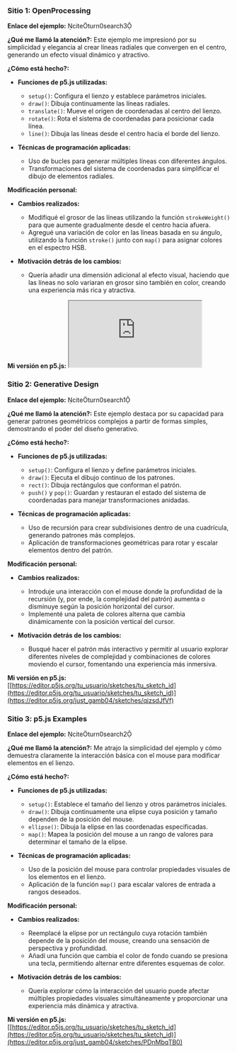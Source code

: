 ### Sitio 1: OpenProcessing

**Enlace del ejemplo:** citeturn0search3

**¿Qué me llamó la atención?:**
Este ejemplo me impresionó por su simplicidad y elegancia al crear líneas radiales que convergen en el centro, generando un efecto visual dinámico y atractivo.

**¿Cómo está hecho?:**
- **Funciones de p5.js utilizadas:**
  - `setup()`: Configura el lienzo y establece parámetros iniciales.
  - `draw()`: Dibuja continuamente las líneas radiales.
  - `translate()`: Mueve el origen de coordenadas al centro del lienzo.
  - `rotate()`: Rota el sistema de coordenadas para posicionar cada línea.
  - `line()`: Dibuja las líneas desde el centro hacia el borde del lienzo.

- **Técnicas de programación aplicadas:**
  - Uso de bucles para generar múltiples líneas con diferentes ángulos.
  - Transformaciones del sistema de coordenadas para simplificar el dibujo de elementos radiales.

**Modificación personal:**
- **Cambios realizados:**
  - Modifiqué el grosor de las líneas utilizando la función `strokeWeight()` para que aumente gradualmente desde el centro hacia afuera.
  - Agregué una variación de color en las líneas basada en su ángulo, utilizando la función `stroke()` junto con `map()` para asignar colores en el espectro HSB.

- **Motivación detrás de los cambios:**
  - Quería añadir una dimensión adicional al efecto visual, haciendo que las líneas no solo variaran en grosor sino también en color, creando una experiencia más rica y atractiva.

**Mi versión en p5.js:** [<iframe src="https://editor.p5js.org/just_gamb04/full/8Rg9SEiDH"></iframe>](https://editor.p5js.org/just_gamb04/sketches/8Rg9SEiDH)

### Sitio 2: Generative Design

**Enlace del ejemplo:** citeturn0search1

**¿Qué me llamó la atención?:**
Este ejemplo destaca por su capacidad para generar patrones geométricos complejos a partir de formas simples, demostrando el poder del diseño generativo.

**¿Cómo está hecho?:**
- **Funciones de p5.js utilizadas:**
  - `setup()`: Configura el lienzo y define parámetros iniciales.
  - `draw()`: Ejecuta el dibujo continuo de los patrones.
  - `rect()`: Dibuja rectángulos que conforman el patrón.
  - `push()` y `pop()`: Guardan y restauran el estado del sistema de coordenadas para manejar transformaciones anidadas.

- **Técnicas de programación aplicadas:**
  - Uso de recursión para crear subdivisiones dentro de una cuadrícula, generando patrones más complejos.
  - Aplicación de transformaciones geométricas para rotar y escalar elementos dentro del patrón.

**Modificación personal:**
- **Cambios realizados:**
  - Introduje una interacción con el mouse donde la profundidad de la recursión (y, por ende, la complejidad del patrón) aumenta o disminuye según la posición horizontal del cursor.
  - Implementé una paleta de colores alterna que cambia dinámicamente con la posición vertical del cursor.

- **Motivación detrás de los cambios:**
  - Busqué hacer el patrón más interactivo y permitir al usuario explorar diferentes niveles de complejidad y combinaciones de colores moviendo el cursor, fomentando una experiencia más inmersiva.

**Mi versión en p5.js:** [[https://editor.p5js.org/tu_usuario/sketches/tu_sketch_id](https://editor.p5js.org/tu_usuario/sketches/tu_sketch_id)](https://editor.p5js.org/just_gamb04/sketches/qjzsdJfVf)

### Sitio 3: p5.js Examples

**Enlace del ejemplo:** citeturn0search2

**¿Qué me llamó la atención?:**
Me atrajo la simplicidad del ejemplo y cómo demuestra claramente la interacción básica con el mouse para modificar elementos en el lienzo.

**¿Cómo está hecho?:**
- **Funciones de p5.js utilizadas:**
  - `setup()`: Establece el tamaño del lienzo y otros parámetros iniciales.
  - `draw()`: Dibuja continuamente una elipse cuya posición y tamaño dependen de la posición del mouse.
  - `ellipse()`: Dibuja la elipse en las coordenadas especificadas.
  - `map()`: Mapea la posición del mouse a un rango de valores para determinar el tamaño de la elipse.

- **Técnicas de programación aplicadas:**
  - Uso de la posición del mouse para controlar propiedades visuales de los elementos en el lienzo.
  - Aplicación de la función `map()` para escalar valores de entrada a rangos deseados.

**Modificación personal:**
- **Cambios realizados:**
  - Reemplacé la elipse por un rectángulo cuya rotación también depende de la posición del mouse, creando una sensación de perspectiva y profundidad.
  - Añadí una función que cambia el color de fondo cuando se presiona una tecla, permitiendo alternar entre diferentes esquemas de color.

- **Motivación detrás de los cambios:**
  - Quería explorar cómo la interacción del usuario puede afectar múltiples propiedades visuales simultáneamente y proporcionar una experiencia más dinámica y atractiva.

**Mi versión en p5.js:** [[https://editor.p5js.org/tu_usuario/sketches/tu_sketch_id](https://editor.p5js.org/tu_usuario/sketches/tu_sketch_id)](https://editor.p5js.org/just_gamb04/sketches/PDnMbqTB0)
